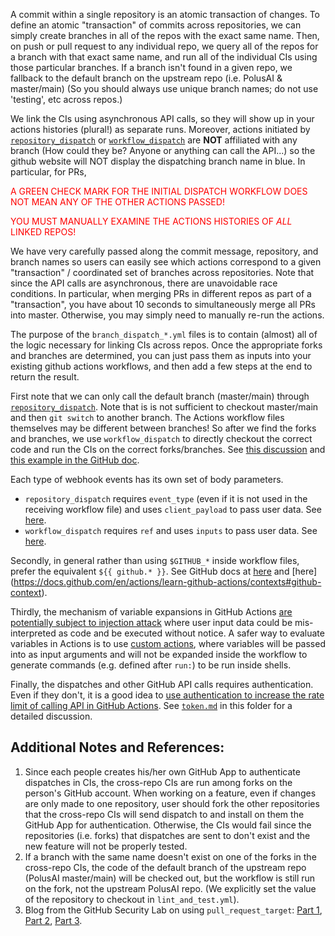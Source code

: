 A commit within a single repository is an atomic transaction of changes.
To define an atomic "transaction" of commits across repositories,
we can simply create branches in all of the repos with the exact same name.
Then, on push or pull request to any individual repo, we query all of the
repos for a branch with that exact same name, and run all of the individual CIs
using those particular branches. If a branch isn't found in a given repo,
we fallback to the default branch on the upstream repo (i.e. PolusAI & master/main)
(So you should always use unique branch names; do not use 'testing', etc across repos.)

We link the CIs using asynchronous API calls, so they will show up in
your actions histories (plural!) as separate runs. Moreover, actions initiated
by [`repository_dispatch`](https://docs.github.com/en/actions/using-workflows/events-that-trigger-workflows#repository_dispatch) or [`workflow_dispatch`](https://docs.github.com/en/actions/using-workflows/events-that-trigger-workflows#workflow_dispatch) are **NOT** affiliated with any
branch (How could they be? Anyone or anything can call the API...)
so the github website will NOT display the dispatching branch name in blue.
In particular, for PRs,

<span style="color:red"> A GREEN CHECK MARK FOR THE INITIAL DISPATCH WORKFLOW DOES NOT MEAN ANY OF THE OTHER ACTIONS PASSED! </span>

<span style="color:red"> YOU MUST MANUALLY EXAMINE THE ACTIONS HISTORIES OF *ALL* LINKED REPOS! </span>

We have very carefully passed along the commit message, repository, and branch
names so users can easily see which actions correspond to a given
"transaction" / coordinated set of branches across repositories.
Note that since the API calls are asynchronous, there are unavoidable race conditions.
In particular, when merging PRs in different repos as part of a "transaction",
you have about 10 seconds to simultaneously merge all PRs into master.
Otherwise, you may simply need to manually re-run the actions.

The purpose of the `branch_dispatch_*.yml` files is to contain (almost) all of the logic necessary
for linking CIs across repos. Once the appropriate forks and branches are
determined, you can just pass them as inputs into your existing github
actions workflows, and then add a few steps at the end to return the result.

First note that we can only call the default branch (master/main) through [`repository_dispatch`](https://docs.github.com/en/actions/using-workflows/events-that-trigger-workflows#repository_dispatch).
Note that is is not sufficient to checkout master/main and then `git switch`
to another branch. The Actions workflow files themselves may be different
between branches! So after we find the forks and branches, we use
`workflow_dispatch` to directly checkout the correct code and run the CIs on
the correct forks/branches. See [this discussion](https://github.com/orgs/community/discussions/24657#discussioncomment-3244904) and [this example in the GitHub doc](https://docs.github.com/en/rest/actions/workflows?apiVersion=2022-11-28#create-a-workflow-dispatch-event).

Each type of webhook events has its own set of body parameters.
- `repository_dispatch` requires `event_type` (even if it is not used in the receiving workflow file)
and uses `client_payload` to pass user data. See [here](https://docs.github.com/en/webhooks-and-events/webhooks/webhook-events-and-payloads#repository_dispatch).
- `workflow_dispatch` requires `ref` and uses `inputs` to pass user data. See [here](https://docs.github.com/en/webhooks-and-events/webhooks/webhook-events-and-payloads#workflow_dispatch).

Secondly, in general rather than using `$GITHUB_*` inside workflow files, prefer the equivalent `${{ github.* }}`. See GitHub docs at [here](https://docs.github.com/en/actions/learn-github-actions/variables#default-environment-variables)
and [here] (https://docs.github.com/en/actions/learn-github-actions/contexts#github-context).

Thirdly, the mechanism of variable expansions in GitHub Actions [are potentially subject to injection
attack](https://securitylab.github.com/research/github-actions-untrusted-input/)
where user input data could be mis-interpreted as code and be executed without notice.
A safer way to evaluate variables in Actions is to use [custom actions](https://docs.github.com/en/actions/creating-actions),
where variables will be passed into as input arguments and will not be expanded inside the workflow
to generate commands (e.g. defined after `run:`) to be run inside shells.

Finally, the dispatches and other GitHub API calls requires authentication. Even if they don't,
it is a good idea to [use authentication to increase the rate limit of calling API in GitHub Actions](https://docs.github.com/en/rest/overview/resources-in-the-rest-api?apiVersion=2022-11-28#rate-limiting).
See [`token.md`](https://github.com/PolusAI/workflow-inference-compiler/blob/master/.github/workflows/token.md)
in this folder for a detailed discussion.


## Additional Notes and References:
1. Since each people creates his/her own GitHub App to authenticate dispatches
   in CIs, the cross-repo CIs are run among forks on the person's GitHub account.
   When working on a feature, even if changes are only made to one repository,
   user should fork the other repositories that the cross-repo CIs will send
   dispatch to and install on them the GitHub App for authentication.
   Otherwise, the CIs would fail since the repositories (i.e. forks) that
   dispatches are sent to don't exist and the new feature will not be properly tested.
2. If a branch with the same name doesn't exist on one of the forks in the cross-repo CIs,
   the code of the default branch of the upstream repo (PolusAI master/main) will be checked out,
   but the workflow is still run on the fork, not the upstream PolusAI repo. (We explicitly
   set the value of the repository to checkout in `lint_and_test.yml`).
3. Blog from the GitHub Security Lab on using `pull_request_target`:
[Part 1](https://securitylab.github.com/research/github-actions-preventing-pwn-requests/),
[Part 2](https://securitylab.github.com/research/github-actions-untrusted-input/),
[Part 3](https://securitylab.github.com/research/github-actions-building-blocks/).